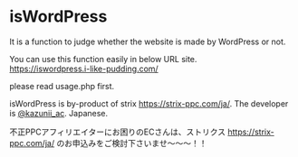 # isWordPress
It is a function to judge whether the website is made by WordPress or not.

You can use this function easily in below URL site.  
https://iswordpress.i-like-pudding.com/

please read usage.php first.

isWordPress is by-product of strix https://strix-ppc.com/ja/.
The developer is [@kazunii_ac](https://twitter.com/kazunii_ac). Japanese.

不正PPCアフィリエイターにお困りのECさんは、ストリクス https://strix-ppc.com/ja/ のお申込みをご検討下さいませ～～～！！
